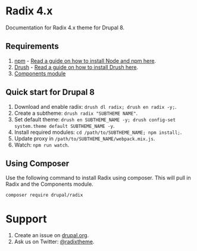 # Radix 4.x
Documentation for Radix 4.x theme for Drupal 8.

## Requirements

1. [npm](https://www.npmjs.com) - [Read a guide on how to install Node and npm here](https://docs.npmjs.com/getting-started/installing-node).
2. [Drush](http://drush.org) - [Read a guide on how to install Drush here](http://www.drush.org/en/master/install/).
3. [Components module](https://www.drupal.org/project/components)

## Quick start for Drupal 8

1. Download and enable radix: `drush dl radix; drush en radix -y;`.
2. Create a subtheme: `drush radix "SUBTHEME NAME"`.
3. Set default theme: `drush en SUBTHEME_NAME -y; drush config-set system.theme default SUBTHEME_NAME -y`.
4. Install required modules: `cd /path/to/SUBTHEME_NAME; npm install;`.
5. Update proxy in `/path/to/SUBTHEME_NAME/webpack.mix.js`.
6. Watch: `npm run watch`.

## Using Composer
Use the following command to install Radix using composer. This will pull in Radix and the Components module.

```
composer require drupal/radix
```

# Support

1. Create an issue on [drupal.org](https://www.drupal.org/project/issues/radix).
2. Ask us on Twitter: [@radixtheme](http://twitter.com/radixtheme).
